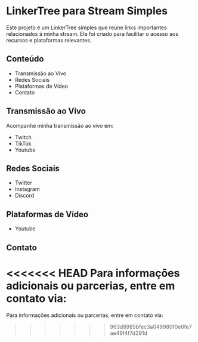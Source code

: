 # LinkerTree para Stream Simples

Este projeto é um LinkerTree simples que reúne links importantes relacionados à minha stream. Ele foi criado para facilitar o acesso aos recursos e plataformas relevantes.

## Conteúdo

 - Transmissão ao Vivo
 - Redes Sociais
 - Plataformas de Vídeo
 - Contato

## Transmissão ao Vivo

Acompanhe minha transmissão ao vivo em:

 - Twitch
 - TikTok
 - Youtube

## Redes Sociais

- Twitter
- Instagram
- Discord

## Plataformas de Vídeo

 - Youtube

## Contato

<<<<<<< HEAD
Para informações adicionais ou parcerias, entre em contato via:
=======
Para informações adicionais ou parcerias, entre em contato via:
>>>>>>> 963d8985bfec3a049980f0e6fe7ae49f4f7d291d
